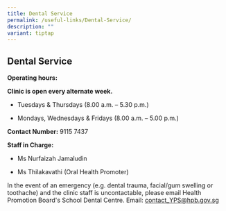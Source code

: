 ```yaml
---
title: Dental Service
permalink: /useful-links/Dental-Service/
description: ""
variant: tiptap
---
```

<h2>Dental Service</h2><p><strong>Operating hours:</strong></p><p><strong>Clinic is open every alternate week.</strong></p><p></p><ul data-tight="true" class="tight"><li><p>Tuesdays &amp; Thursdays (8.00 a.m. – 5.30 p.m.)</p></li><li><p>Mondays, Wednesdays &amp; Fridays (8.00 a.m. – 5.00 p.m.)</p></li></ul><p><strong>Contact Number:</strong>&nbsp;9115 7437</p><p><strong>Staff in Charge:</strong></p><ul data-tight="true" class="tight"><li><p>Ms Nurfaizah Jamaludin</p></li><li><p>Ms Thilakavathi (Oral Health Promoter)</p></li></ul><p></p><p>In the event of an emergency (e.g. dental trauma, facial/gum swelling or toothache) and the clinic staff is uncontactable, please email Health Promotion Board's School Dental Centre. Email:&nbsp;<a href="mailto:contact_YPS@hpb.gov.sg" rel="noopener noreferrer nofollow" target="_blank">contact_YPS@hpb.gov.sg</a></p>